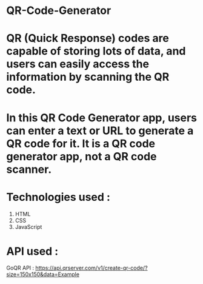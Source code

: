 # QR-Code-Generator

# QR (Quick Response) codes are capable of storing lots of data, and users can easily access the information by scanning the QR code.
# In this QR Code Generator app, users can enter a text or URL to generate a QR code for it. It is a QR code generator app, not a QR code scanner.

# Technologies used :

   1. HTML
   2. CSS
   3. JavaScript

# API used :

GoQR API : https://api.qrserver.com/v1/create-qr-code/?size=150x150&data=Example
